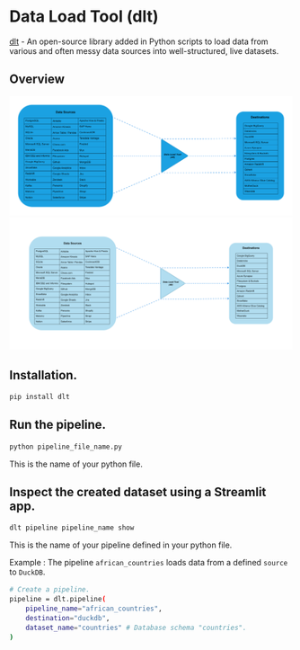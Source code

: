 # Data Load Tool (dlt)
[dlt](https://dlthub.com/docs) - An open-source library added in Python scripts to load data from various and often messy data sources into well-structured, live datasets.

## Overview
![dlt](dataloadtool.svg)
![dlt](data_load_tool.svg)

## Installation.
```sh
pip install dlt
```

## Run the pipeline.
```sh
python pipeline_file_name.py
```
This is the name of your python file.

## Inspect the created dataset using a Streamlit app.
```sh
dlt pipeline pipeline_name show
```
This is the name of your pipeline defined in your python file. 

Example : The pipeline `african_countries` loads data from a defined `source` to `DuckDB`.
```sh
# Create a pipeline.
pipeline = dlt.pipeline(
    pipeline_name="african_countries",
    destination="duckdb",
    dataset_name="countries" # Database schema "countries".
)
```
